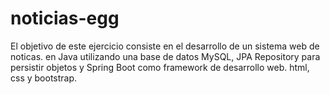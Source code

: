 # noticias-egg

El objetivo de este ejercicio consiste en el desarrollo de un sistema web de noticas. en Java utilizando una
base de datos MySQL, JPA Repository para persistir objetos y Spring Boot como framework de
desarrollo web. html, css y bootstrap. 
